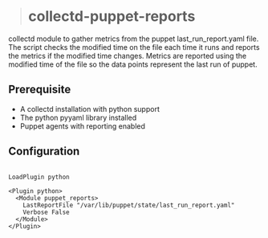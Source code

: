 ># collectd-puppet-reports

collectd module to gather metrics from the puppet last_run_report.yaml file.
The script checks the modified time on the file each time it runs and reports 
the metrics if the modified time changes.  Metrics are reported using the modified
time of the file so the data points represent the last run of puppet.

## Prerequisite

* A collectd installation with python support
* The python pyyaml library installed
* Puppet agents with reporting enabled

## Configuration

```

LoadPlugin python

<Plugin python>
  <Module puppet_reports>
    LastReportFile "/var/lib/puppet/state/last_run_report.yaml"
    Verbose False
  </Module>
</Plugin>
```
	
